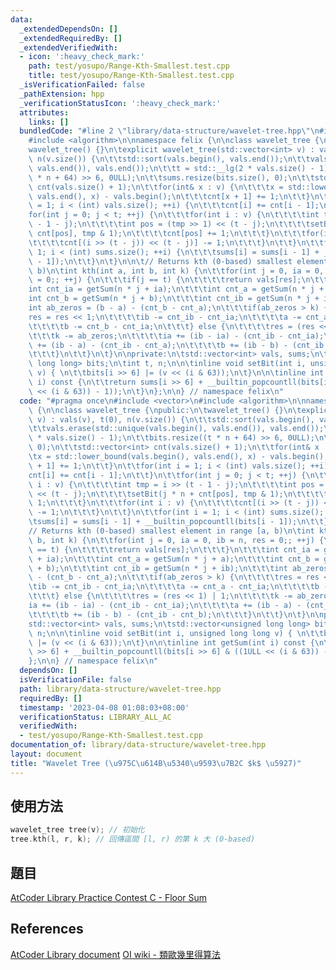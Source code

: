 ```yaml
---
data:
  _extendedDependsOn: []
  _extendedRequiredBy: []
  _extendedVerifiedWith:
  - icon: ':heavy_check_mark:'
    path: test/yosupo/Range-Kth-Smallest.test.cpp
    title: test/yosupo/Range-Kth-Smallest.test.cpp
  _isVerificationFailed: false
  _pathExtension: hpp
  _verificationStatusIcon: ':heavy_check_mark:'
  attributes:
    links: []
  bundledCode: "#line 2 \"library/data-structure/wavelet-tree.hpp\"\n#include <vector>\n\
    #include <algorithm>\n\nnamespace felix {\n\nclass wavelet_tree {\npublic:\n\t\
    wavelet_tree() {}\n\texplicit wavelet_tree(std::vector<int> v) : vals(v), t(0),\
    \ n(v.size()) {\n\t\tstd::sort(vals.begin(), vals.end());\n\t\tvals.erase(std::unique(vals.begin(),\
    \ vals.end()), vals.end());\n\t\tt = std::__lg(2 * vals.size() - 1);\n\t\tbits.resize((t\
    \ * n + 64) >> 6, 0ULL);\n\t\tsums.resize(bits.size(), 0);\n\t\tstd::vector<int>\
    \ cnt(vals.size() + 1);\n\t\tfor(int& x : v) {\n\t\t\tx = std::lower_bound(vals.begin(),\
    \ vals.end(), x) - vals.begin();\n\t\t\tcnt[x + 1] += 1;\n\t\t}\n\t\tfor(int i\
    \ = 1; i < (int) vals.size(); ++i) {\n\t\t\tcnt[i] += cnt[i - 1];\n\t\t}\n\t\t\
    for(int j = 0; j < t; ++j) {\n\t\t\tfor(int i : v) {\n\t\t\t\tint tmp = i >> (t\
    \ - 1 - j);\n\t\t\t\tint pos = (tmp >> 1) << (t - j);\n\t\t\t\tsetBit(j * n +\
    \ cnt[pos], tmp & 1);\n\t\t\t\tcnt[pos] += 1;\n\t\t\t}\n\t\t\tfor(int i : v) {\n\
    \t\t\t\tcnt[(i >> (t - j)) << (t - j)] -= 1;\n\t\t\t}\n\t\t}\n\t\tfor(int i =\
    \ 1; i < (int) sums.size(); ++i) {\n\t\t\tsums[i] = sums[i - 1] + __builtin_popcountll(bits[i\
    \ - 1]);\n\t\t}\n\t}\n\n\t// Returns kth (0-based) smallest element in range [a,\
    \ b)\n\tint kth(int a, int b, int k) {\n\t\tfor(int j = 0, ia = 0, ib = n, res\
    \ = 0;; ++j) {\n\t\t\tif(j == t) {\n\t\t\t\treturn vals[res];\n\t\t\t}\n\t\t\t\
    int cnt_ia = getSum(n * j + ia);\n\t\t\tint cnt_a = getSum(n * j + a);\n\t\t\t\
    int cnt_b = getSum(n * j + b);\n\t\t\tint cnt_ib = getSum(n * j + ib);\n\t\t\t\
    int ab_zeros = (b - a) - (cnt_b - cnt_a);\n\t\t\tif(ab_zeros > k) {\n\t\t\t\t\
    res = res << 1;\n\t\t\t\tib -= cnt_ib - cnt_ia;\n\t\t\t\ta -= cnt_a - cnt_ia;\n\
    \t\t\t\tb -= cnt_b - cnt_ia;\n\t\t\t} else {\n\t\t\t\tres = (res << 1) | 1;\n\t\
    \t\t\tk -= ab_zeros;\n\t\t\t\tia += (ib - ia) - (cnt_ib - cnt_ia);\n\t\t\t\ta\
    \ += (ib - a) - (cnt_ib - cnt_a);\n\t\t\t\tb += (ib - b) - (cnt_ib - cnt_b);\n\
    \t\t\t}\n\t\t}\n\t}\n\nprivate:\n\tstd::vector<int> vals, sums;\n\tstd::vector<unsigned\
    \ long long> bits;\n\tint t, n;\n\n\tinline void setBit(int i, unsigned long long\
    \ v) { \n\t\tbits[i >> 6] |= (v << (i & 63));\n\t}\n\n\tinline int getSum(int\
    \ i) const {\n\t\treturn sums[i >> 6] + __builtin_popcountll(bits[i >> 6] & ((1ULL\
    \ << (i & 63)) - 1));\n\t}\n};\n\n} // namespace felix\n"
  code: "#pragma once\n#include <vector>\n#include <algorithm>\n\nnamespace felix\
    \ {\n\nclass wavelet_tree {\npublic:\n\twavelet_tree() {}\n\texplicit wavelet_tree(std::vector<int>\
    \ v) : vals(v), t(0), n(v.size()) {\n\t\tstd::sort(vals.begin(), vals.end());\n\
    \t\tvals.erase(std::unique(vals.begin(), vals.end()), vals.end());\n\t\tt = std::__lg(2\
    \ * vals.size() - 1);\n\t\tbits.resize((t * n + 64) >> 6, 0ULL);\n\t\tsums.resize(bits.size(),\
    \ 0);\n\t\tstd::vector<int> cnt(vals.size() + 1);\n\t\tfor(int& x : v) {\n\t\t\
    \tx = std::lower_bound(vals.begin(), vals.end(), x) - vals.begin();\n\t\t\tcnt[x\
    \ + 1] += 1;\n\t\t}\n\t\tfor(int i = 1; i < (int) vals.size(); ++i) {\n\t\t\t\
    cnt[i] += cnt[i - 1];\n\t\t}\n\t\tfor(int j = 0; j < t; ++j) {\n\t\t\tfor(int\
    \ i : v) {\n\t\t\t\tint tmp = i >> (t - 1 - j);\n\t\t\t\tint pos = (tmp >> 1)\
    \ << (t - j);\n\t\t\t\tsetBit(j * n + cnt[pos], tmp & 1);\n\t\t\t\tcnt[pos] +=\
    \ 1;\n\t\t\t}\n\t\t\tfor(int i : v) {\n\t\t\t\tcnt[(i >> (t - j)) << (t - j)]\
    \ -= 1;\n\t\t\t}\n\t\t}\n\t\tfor(int i = 1; i < (int) sums.size(); ++i) {\n\t\t\
    \tsums[i] = sums[i - 1] + __builtin_popcountll(bits[i - 1]);\n\t\t}\n\t}\n\n\t\
    // Returns kth (0-based) smallest element in range [a, b)\n\tint kth(int a, int\
    \ b, int k) {\n\t\tfor(int j = 0, ia = 0, ib = n, res = 0;; ++j) {\n\t\t\tif(j\
    \ == t) {\n\t\t\t\treturn vals[res];\n\t\t\t}\n\t\t\tint cnt_ia = getSum(n * j\
    \ + ia);\n\t\t\tint cnt_a = getSum(n * j + a);\n\t\t\tint cnt_b = getSum(n * j\
    \ + b);\n\t\t\tint cnt_ib = getSum(n * j + ib);\n\t\t\tint ab_zeros = (b - a)\
    \ - (cnt_b - cnt_a);\n\t\t\tif(ab_zeros > k) {\n\t\t\t\tres = res << 1;\n\t\t\t\
    \tib -= cnt_ib - cnt_ia;\n\t\t\t\ta -= cnt_a - cnt_ia;\n\t\t\t\tb -= cnt_b - cnt_ia;\n\
    \t\t\t} else {\n\t\t\t\tres = (res << 1) | 1;\n\t\t\t\tk -= ab_zeros;\n\t\t\t\t\
    ia += (ib - ia) - (cnt_ib - cnt_ia);\n\t\t\t\ta += (ib - a) - (cnt_ib - cnt_a);\n\
    \t\t\t\tb += (ib - b) - (cnt_ib - cnt_b);\n\t\t\t}\n\t\t}\n\t}\n\nprivate:\n\t\
    std::vector<int> vals, sums;\n\tstd::vector<unsigned long long> bits;\n\tint t,\
    \ n;\n\n\tinline void setBit(int i, unsigned long long v) { \n\t\tbits[i >> 6]\
    \ |= (v << (i & 63));\n\t}\n\n\tinline int getSum(int i) const {\n\t\treturn sums[i\
    \ >> 6] + __builtin_popcountll(bits[i >> 6] & ((1ULL << (i & 63)) - 1));\n\t}\n\
    };\n\n} // namespace felix\n"
  dependsOn: []
  isVerificationFile: false
  path: library/data-structure/wavelet-tree.hpp
  requiredBy: []
  timestamp: '2023-04-08 01:08:03+08:00'
  verificationStatus: LIBRARY_ALL_AC
  verifiedWith:
  - test/yosupo/Range-Kth-Smallest.test.cpp
documentation_of: library/data-structure/wavelet-tree.hpp
layout: document
title: "Wavelet Tree (\u975C\u614B\u5340\u9593\u7B2C $k$ \u5927)"
---
```


## 使用方法
```cpp
wavelet_tree tree(v); // 初始化
tree.kth(l, r, k); // 回傳區間 [l, r) 的第 k 大 (0-based)
```

## 題目
[AtCoder Library Practice Contest C - Floor Sum](https://atcoder.jp/contests/practice2/tasks/practice2_c)

## References
[AtCoder Library document](https://atcoder.github.io/ac-library/production/document_en/math.html)
[OI wiki - 類歐幾里得算法](https://oi-wiki.org/math/number-theory/euclidean/)
